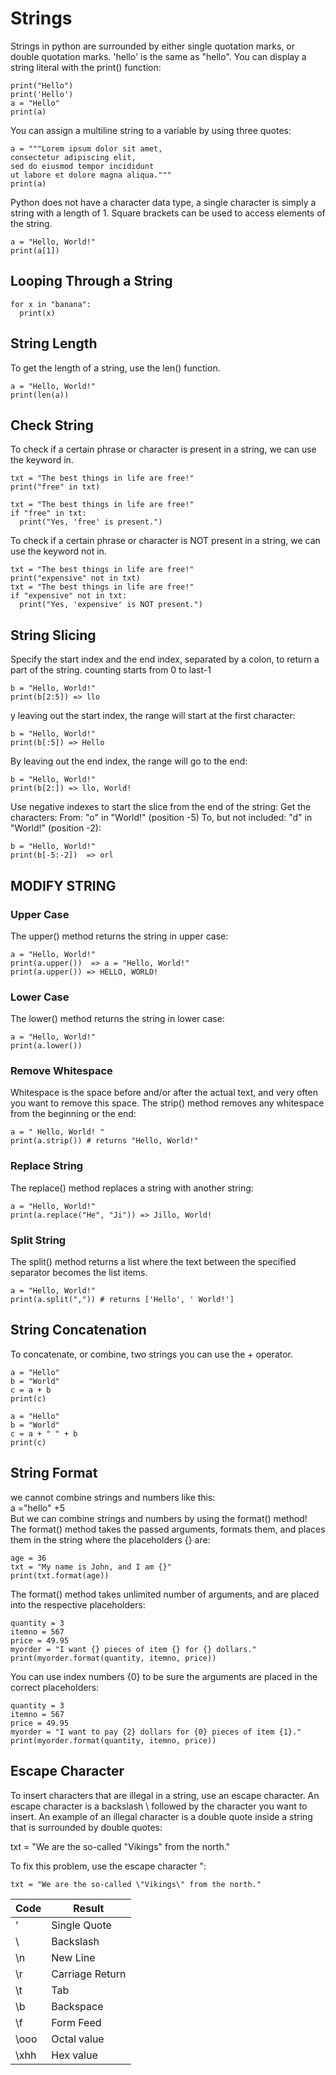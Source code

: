 # Strings 

Strings in python are surrounded by either single quotation marks, or double quotation marks.
'hello' is the same as "hello".
You can display a string literal with the print() function:
~~~
print("Hello")
print('Hello')
a = "Hello"
print(a)
~~~

You can assign a multiline string to a variable by using three quotes:
~~~
a = """Lorem ipsum dolor sit amet,
consectetur adipiscing elit,
sed do eiusmod tempor incididunt
ut labore et dolore magna aliqua."""
print(a) 
~~~

Python does not have a character data type, 
a single character is simply a string with a length of 1.
Square brackets can be used to access elements of the string.

~~~
a = "Hello, World!"
print(a[1])
~~~

## Looping Through a String

~~~
for x in "banana":
  print(x)
~~~

## String Length

To get the length of a string, use the len() function.
~~~
a = "Hello, World!"
print(len(a))
~~~

## Check String
To check if a certain phrase or character is present in a string, we can use the keyword in.
~~~
txt = "The best things in life are free!"
print("free" in txt)

txt = "The best things in life are free!"
if "free" in txt:
  print("Yes, 'free' is present.")
~~~

To check if a certain phrase or character is NOT present in a string, 
we can use the keyword not in.
~~~
txt = "The best things in life are free!"
print("expensive" not in txt)
txt = "The best things in life are free!"
if "expensive" not in txt:
  print("Yes, 'expensive' is NOT present.")
~~~

## String Slicing

Specify the start index and the end index, separated by a colon, to return a part of the string.
counting starts from 0 to last-1 
~~~
b = "Hello, World!"
print(b[2:5]) => llo  
~~~

y leaving out the start index, the range will start at the first character:
~~~
b = "Hello, World!"
print(b[:5]) => Hello
~~~

By leaving out the end index, the range will go to the end:
~~~
b = "Hello, World!"
print(b[2:]) => llo, World! 
~~~

Use negative indexes to start the slice from the end of the string: 
Get the characters:
From: "o" in "World!" (position -5)
To, but not included: "d" in "World!" (position -2):
~~~
b = "Hello, World!"
print(b[-5:-2])  => orl
~~~

## MODIFY STRING 

### Upper Case
The upper() method returns the string in upper case:
~~~
a = "Hello, World!"
print(a.upper())  => a = "Hello, World!"
print(a.upper()) => HELLO, WORLD!
~~~

### Lower Case
The lower() method returns the string in lower case:
~~~
a = "Hello, World!"
print(a.lower())
~~~

### Remove Whitespace
Whitespace is the space before and/or after the actual text, 
and very often you want to remove this space.
The strip() method removes any whitespace from the beginning or the end:

~~~
a = " Hello, World! "
print(a.strip()) # returns "Hello, World!" 
~~~

### Replace String
The replace() method replaces a string with another string:
~~~
a = "Hello, World!"
print(a.replace("He", "Ji")) => Jillo, World!
~~~

### Split String
The split() method returns a list where the text between 
the specified separator becomes the list items.
~~~
a = "Hello, World!"
print(a.split(",")) # returns ['Hello', ' World!'] 
~~~

## String Concatenation
To concatenate, or combine, two strings you can use the + operator.
~~~
a = "Hello"
b = "World"
c = a + b
print(c)

a = "Hello"
b = "World"
c = a + " " + b
print(c)
~~~

## String Format

we cannot combine strings and numbers like this:<br>
  a ="hello" +5 <br> 
But we can combine strings and numbers by using the format() method!
The format() method takes the passed arguments, formats them, 
and places them in the string where the placeholders {} are:
~~~
age = 36
txt = "My name is John, and I am {}"
print(txt.format(age))
~~~
The format() method takes unlimited number of arguments, 
and are placed into the respective placeholders:
~~~
quantity = 3
itemno = 567
price = 49.95
myorder = "I want {} pieces of item {} for {} dollars."
print(myorder.format(quantity, itemno, price))
~~~
You can use index numbers {0} to be sure the arguments are placed in the correct placeholders:
~~~
quantity = 3
itemno = 567
price = 49.95
myorder = "I want to pay {2} dollars for {0} pieces of item {1}."
print(myorder.format(quantity, itemno, price))
~~~

## Escape Character

To insert characters that are illegal in a string, use an escape character.
An escape character is a backslash \ followed by the character you want to insert.
An example of an illegal character is a double quote inside 
a string that is surrounded by double quotes:<br>

txt = "We are the so-called "Vikings" from the north."<br>

To fix this problem, use the escape character \":
~~~
txt = "We are the so-called \"Vikings\" from the north."
~~~

|Code 	|Result 	
|-------|-----------------|
|\' 	|Single Quote 	  |
|\\ 	|Backslash 	      |
|\n 	|New Line 	      |
|\r 	|Carriage Return  |	
|\t 	|Tab 	          |
|\b 	|Backspace 	      |
|\f 	|Form Feed 	      |
|\ooo 	|Octal value 	  |
|\xhh 	|Hex value        |    